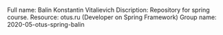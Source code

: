 Full name:      Balin Konstantin Vitalievich
Discription:    Repository for spring course.
Resource:       otus.ru (Developer on Spring Framework)
Group name:		2020-05-otus-spring-balin 